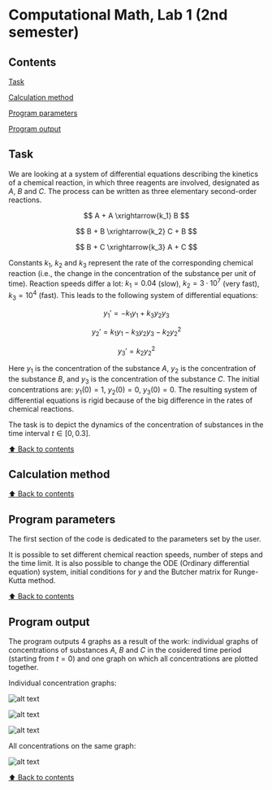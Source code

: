 # Computational Math, Lab 1 (2nd semester)

## Contents

[Task](#Task)

[Calculation method](#Calculation-method)

[Program parameters](#Program-parameters)

[Program output](#Program-output)

## Task

We are looking at a system of differential equations describing the kinetics of a chemical reaction, in which three reagents are involved, designated as $A$, $B$ and $C$. The process can be written as three elementary second-order reactions.

$$ A + A \xrightarrow{k_1} B $$

$$ B + B \xrightarrow{k_2} C + B $$

$$ B + C \xrightarrow{k_3} A + C $$

Constants $k_1$, $k_2$ and $k_3$ represent the rate of the corresponding chemical reaction (i.e., the change in the concentration of the substance per unit of time). Reaction speeds differ a lot: $k_1 = 0.04$ (slow), $k_2 = 3 \cdot 10^7$ (very fast), $k_3 = 10^4$ (fast). This leads to the following system of differential equations:

$$ y_1' = - k_1 y_1 + k_3 y_2 y_3 $$

$$ y_2' = k_1 y_1 - k_3 y_2 y_3 - k_2 y_2^2 $$

$$ y_3' = k_2 y_2^2 $$

Here $y_1$ is the concentration of the substance $A$, $y_2$ is the concentration of the substance $B$, and $y_3$ is the concentration of the substance $C$. The initial concentrations are: $y_1(0) = 1$, $y_2(0) = 0$, $y_3(0) = 0$. The resulting system of differential equations is rigid because of the big difference in the rates of chemical reactions.

The task is to depict the dynamics of the concentration of substances in the time interval $t \in [0, 0.3]$.

[:arrow_up: Back to contents](#Contents)

## Calculation method



[:arrow_up: Back to contents](#Contents)

## Program parameters

The first section of the code is dedicated to the parameters set by the user.

It is possible to set different chemical reaction speeds, number of steps and the time limit. It is also possible to change the ODE (Ordinary differential equation) system, initial conditions for $y$ and the Butcher matrix for Runge-Kutta method.

[:arrow_up: Back to contents](#Contents)

## Program output

The program outputs 4 graphs as a result of the work: individual graphs of concentrations of substances $A$, $B$ and $C$ in the cosidered time period (starting from $t = 0$) and one
graph on which all concentrations are plotted together.

Individual concentration graphs:

![alt text](https://github.com/OborotovMikhail/MIPT_CompMath/blob/main/Lab_2.1/readmeImages/imagePlot1.png? "Concentration of A")

![alt text](https://github.com/OborotovMikhail/MIPT_CompMath/blob/main/Lab_2.1/readmeImages/imagePlot2.png? "Concentration of B")

![alt text](https://github.com/OborotovMikhail/MIPT_CompMath/blob/main/Lab_2.1/readmeImages/imagePlot3.png? "Concentration of C")

All concentrations on the same graph:

![alt text](https://github.com/OborotovMikhail/MIPT_CompMath/blob/main/Lab_2.1/readmeImages/imagePlot4.png? "All concentrations on the same graph")

[:arrow_up: Back to contents](#Contents)
